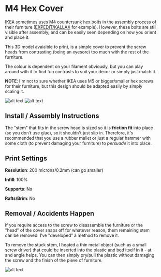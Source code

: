 # M4 Hex Cover

IKEA sometimes uses M4 countersunk hex bolts in the assembly process of their furniture ([EXPEDIT/KALLAX][1] for example). However, these bolts are still visible after assembly, and can be easily seen depending on how you orient and place it. 

This 3D model avaialble to print, is a simple cover to prevent the screw heads from contrasting (being an eyesore) too much with the rest of the furniture. 

The colour is dependent on your filament obviously, but you can play around with it to find fun contrasts to suit your decor or simply just match it. 

**NOTE**: I'm not to sure whether IKEA uses M5 or bigger/smaller hex screws for their furniture, but this design should be adapted easily by simply scaling it.

![alt text][uncovered-photo]
![alt text][covered-photo]

## Install / Assembly Instructions

The "stem" that fits in the screw head is sized so it is **friction fit** into place (so you don't use glue), so it shouldn't just slip in. Therefore, it's recommended that you use a rubber mallet or just a regular hammer with some cloth (to prevent damaging your furniture) to *persuade* it into place. 

## Print Settings
**Resolution**: 200 microns/0.2mm (can go smaller)

**Infill**: 100%

**Supports**: No

**Rafts/Brim**: No

## Removal / Accidents Happen

If you require access to the screw to disassemble the furniture or the "head" of the cover snaps off for whatever reason, them remaining stem can be removed. I've "developed" a method to remove it.

To remove the stuck stem, I heated a thin metal object (such as a small screw driver) that could be inserted into the plastic and bed itself in it - at and angle helps. You can then simply pry/pull the plastic without damaging the screw and the finish of the pieve of furniture.

![alt text][removal-photo]

[1]: http://www.ikea.com/au/en/catalog/categories/series/27534/
[removal-photo]: https://github.com/snho/3DPrinting/raw/master/m4HexCover/images/Hex-Cover-Kaput "Removal photo"
[uncovered-photo]: https://github.com/snho/3DPrinting/raw/master/m4HexCover/images/Hex-Cover-Uncovered "Bare hex screw visible" 
[covered-photo]: https://github.com/snho/3DPrinting/raw/master/m4HexCover/images/Hex-Cover-Covered "Hex screw no longer visible under the hex cover"
